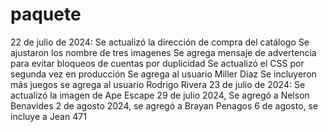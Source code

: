 # paquete
22 de julio de 2024: Se actualizó la dirección de compra del catálogo
Se ajustaron los nombre de tres imagenes
Se agrega mensaje de advertencia para evitar bloqueos de cuentas por duplicidad
Se actualizó el CSS por segunda vez en producción
Se agrega al usuario Miller Diaz
Se  incluyeron más juegos
se agrega al usuario Rodrigo Rivera 
23 de julio de 2024: Se actualizó la imagen de Ape Escape
29 de julio 2024, Se agregó a Nelson Benavides
2 de agosto 2024, se agregó a Brayan Penagos
6 de agosto, se incluye a Jean 471
